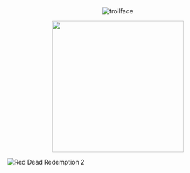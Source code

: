 ## 

<p align="center">
  <img src="https://komarev.com/ghpvc/?username=usslh&label=trollface&color=c8c3bd" alt="trollface" />
</p>

<p align="center">
  <img src="https://64.media.tumblr.com/9164fedfb31d5217780f72388b00c985/6ceec143da9cf6d9-d0/s540x810/19f90e2f3b3a1def667b4b798756d69cc040f48d.pnj" width="300"/>
</p>

![Red Dead Redemption 2](https://github.com/user-attachments/assets/324b14e7-b9e6-4519-a4c5-3654a90ea8dc)




